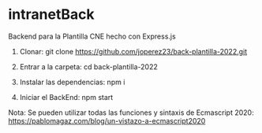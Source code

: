 # intranetBack
Backend para la Plantilla CNE hecho con Express.js

1) Clonar:
git clone https://github.com/joperez23/back-plantilla-2022.git

2) Entrar a la carpeta:
cd back-plantilla-2022

3) Instalar las dependencias:
npm i

4) Iniciar el BackEnd:
npm start

Nota: Se pueden utilizar todas las funciones y sintaxis de Ecmascript 2020: 
https://pablomagaz.com/blog/un-vistazo-a-ecmascript2020

